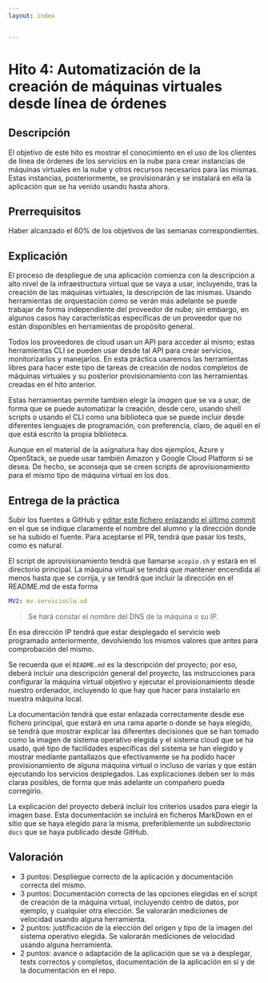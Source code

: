 ```yaml
---
layout: index


---
```

# Hito 4: Automatización  de la creación de máquinas virtuales desde línea de órdenes

## Descripción

El objetivo de este hito es mostrar el conocimiento en el uso de los
clientes de línea de órdenes de los servicios en la nube para crear
instancias de máquinas virtuales en la nube y otros recursos
necesarios para las mismas. Estas instancias, posteriormente, se
provisionarán y se instalará en ella la aplicación que se ha venido
usando hasta ahora.

## Prerrequisitos

Haber alcanzado el 60% de los objetivos de las semanas correspondientes.

## Explicación

El proceso de despliegue de una aplicación comienza con
la descripción a alto nivel de la infraestructura virtual que se vaya
a usar, incluyendo, tras la creación de las máquinas virtuales, la
descripción de las mismas. Usando herramientas de orquestación como se
verán más adelante se puede trabajar de forma independiente del
proveedor de nube; sin embargo, en algunos casos hay características
específicas de un proveedor que no están disponibles en herramientas
de propósito general.

Todos los proveedores de cloud usan un API para acceder al mismo;
estas herramientas CLI se pueden usar desde tal API para crear
servicios, monitorizarlos y manejarlos. En esta práctica usaremos las
herramientas libres para hacer este tipo de tareas de creación de
nodos completos de máquinas virtuales y su posterior provisionamiento
con las herramientas creadas en el hito anterior.

Estas herramientas permite también elegir la *imagen* que se va a
usar, de forma que se puede automatizar la creación, desde cero,
usando shell scripts o usando el CLI como una biblioteca que se puede
incluir desde diferentes lenguajes de programación, con preferencia,
claro, de aquél en el que está escrito la propia biblioteca.

Aunque en el material de la asignatura hay dos ejemplos, Azure y
OpenStack, se puede usar también Amazon y Google Cloud Platform si se
desea. De hecho, se aconseja que se creen scripts de aprovisionamiento
para el mismo tipo de máquina virtual en los dos.

## Entrega de la práctica

Subir los fuentes a GitHub y
[editar este fichero enlazando el último commit](https://github.com/JJ/CC-18-19/blob/master/proyectos/hito-4)
en el que se indique claramente el nombre del alumno y la dirección
donde se ha subido el fuente. Para aceptarse el PR, tendrá que pasar
los tests, como es natural.

El script de aprovisionamiento tendrá que llamarse `acopio.sh` y
estará en el directorio principal.  La máquina virtual se tendrá que
mantener encendida al menos hasta que se corrija, y se tendrá que
incluir la dirección en el README.md de esta forma

```yaml
MV2: mv.servicioclo.ud
```

>Se hará constar el nombre del DNS de la máquina o su IP.

En esa dirección IP tendrá que estar desplegado el servicio web
programado anteriormente, devolviendo los mismos valores que antes
para comprobación del mismo.

Se recuerda que el `README.md` es la descripción del proyecto; por
eso, deberá incluir una descripción general del proyecto,  las
instrucciones para configurar la máquina
virtual objetivo y ejecutar el provisionamiento desde nuestro
ordenador, incluyendo lo que hay que hacer para instalarlo en nuestra
máquina local.

La documentación tendrá que estar enlazada correctamente desde ese
fichero principal, que estará en una rama aparte o donde se haya
elegido, se tendrá que mostrar explicar las diferentes decisiones que
se han tomado como la imagen de sistema operativo elegida y el sistema
cloud que se ha usado, qué tipo de facilidades específicas del sistema
se han elegido y mostrar mediante pantallazos que efectivamente se ha
podido hacer provisionamiento de alguna máquina virtual o incluso de
varias y que están ejecutando los servicios desplegados. Las
explicaciones deben ser lo más claras posibles, de forma que más
adelante un compañero pueda corregirlo.

La explicación del proyecto deberá incluir los criterios usados para
elegir la imagen base. Esta documentación se incluirá
en ficheros MarkDown en el sitio que se haya elegido para la misma,
preferiblemente un subdirectorio `docs` que se haya publicado desde
GitHub.

## Valoración

* 3 puntos: Despliegue correcto de la aplicación y documentación
  correcta del mismo.
* 3 puntos: Documentación correcta de las opciones elegidas en el
  script de creación de la máquina virtual, incluyendo centro de
  datos, por ejemplo, y cualquier otra elección. Se valorarán
  mediciones de velocidad usando alguna herramienta.
* 2 puntos: justificación de la elección del origen y tipo de la
  imagen del sistema operativo elegida. Se valorarán mediciones de
  velocidad usando alguna herramienta.
* 2 puntos: avance o adaptación de la aplicación que se va a
  desplegar, tests correctos y completos, documentación de la
  aplicación en sí y de la documentación en el repo.

